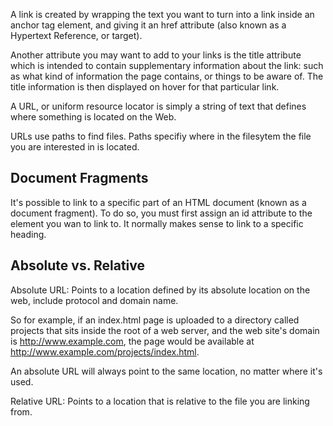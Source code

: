 A link is created by wrapping the text you want to turn into a link inside an anchor tag <a> element, and giving it an href attribute (also known as
a Hypertext Reference, or target).

Another attribute you may want to add to your links is the title attribute which is intended to contain supplementary information about the link: such as what
kind of information the page contains, or things to be aware of. The title information is then displayed on hover for that particular link.

A URL, or uniform resource locator is simply a string of text that defines where something is located on the Web.

URLs use paths to find files. Paths specifiy where in the filesytem the file you are interested in is located.

## Document Fragments ##
It's possible to link to a specific part of an HTML document (known as a document fragment). To do so, you must first assign an id attribute to the element you wan to link to.
It normally makes sense to link to a specific heading.

## Absolute vs. Relative ##
Absolute URL:
Points to a location defined by its absolute location on the web, include protocol and domain name.

So for example, if an index.html page is uploaded to a directory called projects that sits inside the root of a web server, and the web site's domain is http://www.example.com, the page would be available at http://www.example.com/projects/index.html.

An absolute URL will always point to the same location, no matter where it's used.

Relative URL:
Points to a location that is relative to the file you are linking from.
